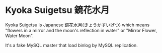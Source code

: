 # Kyoka Suigetsu 鏡花水月

Kyoka Suigetsu is Japanese 鏡花水月(きょうかすいげつ) which means "flowers in a mirror and the moon's reflection in water" or "Mirror Flower, Water Moon".

It's a fake MySQL master that load binlog by MySQL replication.